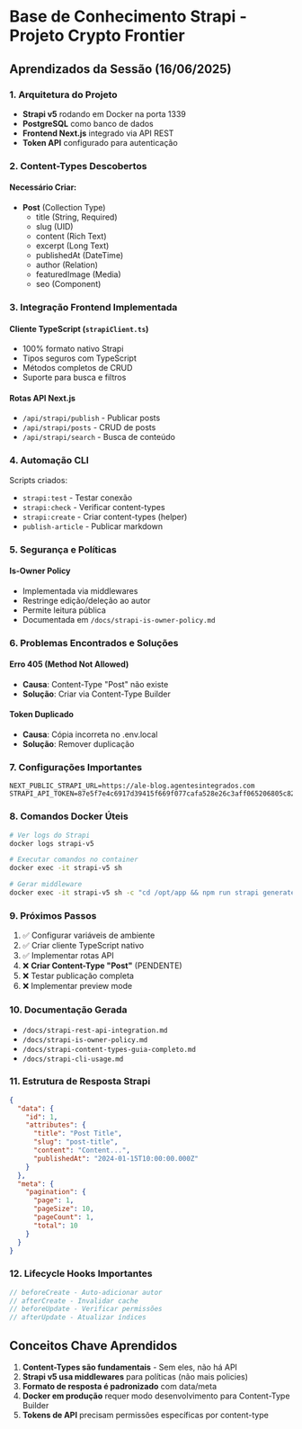 # Base de Conhecimento Strapi - Projeto Crypto Frontier

## Aprendizados da Sessão (16/06/2025)

### 1. Arquitetura do Projeto

- **Strapi v5** rodando em Docker na porta 1339
- **PostgreSQL** como banco de dados
- **Frontend Next.js** integrado via API REST
- **Token API** configurado para autenticação

### 2. Content-Types Descobertos

#### Necessário Criar:
- **Post** (Collection Type)
  - title (String, Required)
  - slug (UID)
  - content (Rich Text)
  - excerpt (Long Text)
  - publishedAt (DateTime)
  - author (Relation)
  - featuredImage (Media)
  - seo (Component)

### 3. Integração Frontend Implementada

#### Cliente TypeScript (`strapiClient.ts`)
- 100% formato nativo Strapi
- Tipos seguros com TypeScript
- Métodos completos de CRUD
- Suporte para busca e filtros

#### Rotas API Next.js
- `/api/strapi/publish` - Publicar posts
- `/api/strapi/posts` - CRUD de posts
- `/api/strapi/search` - Busca de conteúdo

### 4. Automação CLI

Scripts criados:
- `strapi:test` - Testar conexão
- `strapi:check` - Verificar content-types
- `strapi:create` - Criar content-types (helper)
- `publish-article` - Publicar markdown

### 5. Segurança e Políticas

#### Is-Owner Policy
- Implementada via middlewares
- Restringe edição/deleção ao autor
- Permite leitura pública
- Documentada em `/docs/strapi-is-owner-policy.md`

### 6. Problemas Encontrados e Soluções

#### Erro 405 (Method Not Allowed)
- **Causa**: Content-Type "Post" não existe
- **Solução**: Criar via Content-Type Builder

#### Token Duplicado
- **Causa**: Cópia incorreta no .env.local
- **Solução**: Remover duplicação

### 7. Configurações Importantes

```env
NEXT_PUBLIC_STRAPI_URL=https://ale-blog.agentesintegrados.com
STRAPI_API_TOKEN=87e5f7e4c6917d39415f669f077cafa528e26c3aff065206805c82daa7e6ede2941bb783992ab6a8fc0f31f45b239dce9915b8a161d41ff312529464da6f9501218cb15b375253cfad94df96fb61286ca4e96558dfc37d36bbdb58214fd7bf76dcec1c61a3c7c1d9d00d541dc14c7d158463432f252708b9b421a02f65e0defb
```

### 8. Comandos Docker Úteis

```bash
# Ver logs do Strapi
docker logs strapi-v5

# Executar comandos no container
docker exec -it strapi-v5 sh

# Gerar middleware
docker exec -it strapi-v5 sh -c "cd /opt/app && npm run strapi generate"
```

### 9. Próximos Passos

1. ✅ Configurar variáveis de ambiente
2. ✅ Criar cliente TypeScript nativo
3. ✅ Implementar rotas API
4. ❌ **Criar Content-Type "Post"** (PENDENTE)
5. ❌ Testar publicação completa
6. ❌ Implementar preview mode

### 10. Documentação Gerada

- `/docs/strapi-rest-api-integration.md`
- `/docs/strapi-is-owner-policy.md`
- `/docs/strapi-content-types-guia-completo.md`
- `/docs/strapi-cli-usage.md`

### 11. Estrutura de Resposta Strapi

```json
{
  "data": {
    "id": 1,
    "attributes": {
      "title": "Post Title",
      "slug": "post-title",
      "content": "Content...",
      "publishedAt": "2024-01-15T10:00:00.000Z"
    }
  },
  "meta": {
    "pagination": {
      "page": 1,
      "pageSize": 10,
      "pageCount": 1,
      "total": 10
    }
  }
}
```

### 12. Lifecycle Hooks Importantes

```javascript
// beforeCreate - Auto-adicionar autor
// afterCreate - Invalidar cache
// beforeUpdate - Verificar permissões
// afterUpdate - Atualizar índices
```

## Conceitos Chave Aprendidos

1. **Content-Types são fundamentais** - Sem eles, não há API
2. **Strapi v5 usa middlewares** para políticas (não mais policies)
3. **Formato de resposta é padronizado** com data/meta
4. **Docker em produção** requer modo desenvolvimento para Content-Type Builder
5. **Tokens de API** precisam permissões específicas por content-type